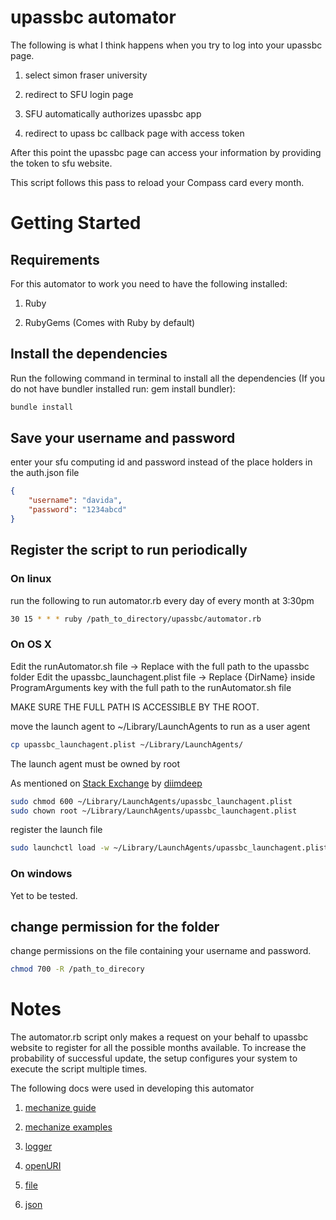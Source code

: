 # upassbc automator
The following is what I think happens when you try to log into your upassbc page.

1. select simon fraser university

2. redirect to SFU login page

3. SFU automatically authorizes upassbc app

4. redirect to upass bc callback page with access token

After this point the upassbc page can access your information by providing the token to sfu website.

This script follows this pass to reload your Compass card every month.

# Getting Started

## Requirements
For this automator to work you need to have the following installed:

1. Ruby

2. RubyGems (Comes with Ruby by default)

## Install the dependencies
Run the following command in terminal to install all the dependencies (If you do not have bundler installed run: gem install bundler):
```sh
bundle install
```

## Save your username and password
enter your sfu computing id and password instead of the place holders in the auth.json file
```json
{
	"username": "davida",
	"password": "1234abcd"
}
```

## Register the script to run periodically
### On linux
run the following to run automator.rb every day of every month at 3:30pm
```sh
30 15 * * * ruby /path_to_directory/upassbc/automator.rb
```
### On OS X

Edit the runAutomator.sh file -> Replace <DirName> with the full path to the upassbc folder
Edit the upassbc_launchagent.plist file -> Replace {DirName} inside ProgramArguments key with the full path to the runAutomator.sh file

MAKE SURE THE FULL PATH IS ACCESSIBLE BY THE ROOT.

move the launch agent to ~/Library/LaunchAgents to run as a user agent
```sh
cp upassbc_launchagent.plist ~/Library/LaunchAgents/
```
The launch agent must be owned by root

As mentioned on [Stack Exchange](http://superuser.com/questions/793872/can-t-launch-daemon-with-launchctl-in-yosemite) by [diimdeep](http://superuser.com/users/23591/diimdeep)
```sh
sudo chmod 600 ~/Library/LaunchAgents/upassbc_launchagent.plist
sudo chown root ~/Library/LaunchAgents/upassbc_launchagent.plist
```
register the launch file
```sh
sudo launchctl load -w ~/Library/LaunchAgents/upassbc_launchagent.plist
```

### On windows
Yet to be tested.

## change permission for the folder
change permissions on the file containing your username and password.
```sh
chmod 700 -R /path_to_direcory
```

# Notes
The automator.rb script only makes a request on your behalf to upassbc website to register for all the possible months available.
To increase the probability of successful update, the setup configures your system to execute the script multiple times.

The following docs were used in developing this automator

1. [mechanize guide](http://docs.seattlerb.org/mechanize/GUIDE_rdoc.html)

2. [mechanize examples](http://docs.seattlerb.org/mechanize/EXAMPLES_rdoc.html)

3. [logger](http://ruby-doc.org/stdlib-2.1.0/libdoc/logger/rdoc/Logger.html)

4. [openURI](http://ruby-doc.org/stdlib-2.1.2/libdoc/open-uri/rdoc/OpenURI.html)

5. [file](http://ruby-doc.org/core-2.2.0/File.html)

6. [json](http://ruby-doc.org/stdlib-2.0.0/libdoc/json/rdoc/JSON.html)
